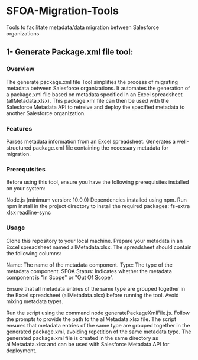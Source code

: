# SFOA-Migration-Tools
Tools to facilitate metadata/data migration between  Salesforce organizations

## 1- Generate Package.xml file tool:

### Overview
The generate package.xml file Tool simplifies the process of migrating metadata between Salesforce organizations. It automates the generation of a package.xml file based on metadata specified in an Excel spreadsheet (allMetadata.xlsx). This package.xml file can then be used with the Salesforce Metadata API to retreive and deploy the specified metadata to another Salesforce organization.

### Features
Parses metadata information from an Excel spreadsheet.
Generates a well-structured package.xml file containing the necessary metadata for migration.

### Prerequisites
Before using this tool, ensure you have the following prerequisites installed on your system:

Node.js (minimum version: 10.0.0)
Dependencies installed using npm. Run npm install in the project directory to install the required packages:
fs-extra
xlsx
readline-sync

### Usage
Clone this repository to your local machine.
Prepare your metadata in an Excel spreadsheet named allMetadata.xlsx. The spreadsheet should contain the following columns:

Name: The name of the metadata component.
Type: The type of the metadata component.
SFOA Status: Indicates whether the metadata component is "In Scope" or "Out Of Scope".

Ensure that all metadata entries of the same type are grouped together in the Excel spreadsheet (allMetadata.xlsx) before running the tool. Avoid mixing metadata types.

Run the script using the command node generatePackageXmlFile.js.
Follow the prompts to provide the path to the allMetadata.xlsx file.
The script ensures that metadata entries of the same type are grouped together in the generated package.xml, avoiding repetition of the same metadata type.
The generated package.xml file is created in the same directory as allMetadata.xlsx and can be used with Salesforce Metadata API for deployment.

